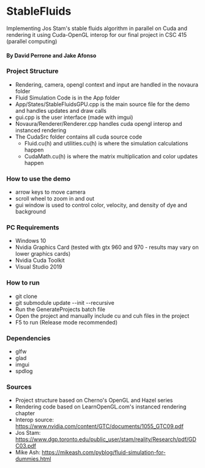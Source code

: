 # StableFluids

Implementing Jos Stam's stable fluids algorithm in parallel on Cuda and rendering it using Cuda-OpenGL interop for our final project in CSC 415 (parallel computing)
#### By David Perrone and Jake Afonso

### Project Structure
- Rendering, camera, opengl context and input are handled in the novaura folder
- Fluid Simulation Code is in the App folder
- App/States/StableFluidsGPU.cpp is the main source file for the demo and handles updates and draw calls
- gui.cpp is the user interface (made with imgui)
- Novaura/Renderer/Renderer.cpp handles cuda opengl interop and instanced rendering
- The CudaSrc folder contains all cuda source code
  - Fluid.cu(h) and utilities.cu(h) is where the simulation calculations happen
  - CudaMath.cu(h) is where the matrix multiplication and color updates happen

### How to use the demo
- arrow keys to move camera
- scroll wheel to zoom in and out
- gui window is used to control color, velocity, and density of dye and background

### PC Requirements
- Windows 10
- Nvidia Graphics Card (tested with gtx 960 and 970 - results may vary on lower graphics cards)
- Nvidia Cuda Toolkit
- Visual Studio 2019

### How to run
- git clone
- git submodule update --init --recursive
- Run the GenerateProjects batch file
- Open the project and manually include cu and cuh files in the project
- F5 to run (Release mode recommended)

### Dependencies
- glfw
- glad
- imgui
- spdlog

### Sources
- Project structure based on Cherno's OpenGL and Hazel series
- Rendering code based on LearnOpenGL.com's instanced rendering chapter
- Interop source: https://www.nvidia.com/content/GTC/documents/1055_GTC09.pdf
- Jos Stam: https://www.dgp.toronto.edu/public_user/stam/reality/Research/pdf/GDC03.pdf
- Mike Ash: https://mikeash.com/pyblog/fluid-simulation-for-dummies.html
